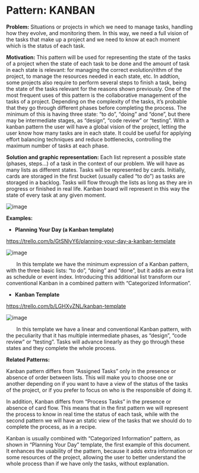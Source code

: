 # Pattern: KANBAN

**Problem:** Situations or projects in which we need to manage tasks, handling how they evolve, and monitoring them. In this way, we need a full vision of the tasks that make up a project and we need to know at each moment which is the status of each task.

**Motivation:** This pattern will be used for representing the state of the tasks of a project when the state of each task to be done and the amount of task in each state is relevant: for managing the correct evolution/rithm of the project, to manage the resources needed in each state, etc. In addtion, some projects also require to perform several steps to finish a task, being the state of the tasks relevant for the reasons shown previously. One of the most frequent uses of this pattern is the collaborative management of the tasks of a project. Depending on the complexity of the tasks, it’s probable that they go through different phases before completing the process. The minimum of this is having three state: “to do”, “doing” and “done”, but there may be intermediate stages, as “design”, “code review” or “testing”.  With a kanban pattern the user will have a global vision of the project, letting the user know how many tasks are in each state. It could be useful for applying effort balancing techniques and reduce bottlenecks, controlling the maximum number of tasks at each phase. 

**Solution and graphic representation:** Each list represent a possible state (phases, steps...) of a task in the context of our problem. We will have as many lists as different states. Tasks will be represented by cards. Initially, cards are storaged in the first bucket (usually called “to do”) as tasks are storaged in a backlog. Tasks will flow through the lists as long as they are in progress or finished in real life. Kanban board will represent in this way the state of every task at any given moment. 

![image](https://user-images.githubusercontent.com/47741431/110809038-da053380-8284-11eb-9552-5b454d391f3e.png)

**Examples:**

- **Planning Your Day (a Kanban template)**

https://trello.com/b/GtSNlyY6/planning-your-day-a-kanban-template

  ![image](https://user-images.githubusercontent.com/47741431/110635413-59becf80-81ab-11eb-998e-40b6c8b11062.png)
  
&nbsp;&nbsp;&nbsp;&nbsp;&nbsp;&nbsp; In this template we have the minimum expression of a Kanban pattern, with the three basic lists: “to do”, “doing” and “done”, but it adds an extra list as schedule or event index. Introducing this additional list transform our conventional Kanban in a combined pattern with “Categorized Information”.

- **Kanban Template**

https://trello.com/b/LGHXvZNL/kanban-template

 ![image](https://user-images.githubusercontent.com/47741431/110635377-50356780-81ab-11eb-9697-cfddfb6e70b0.png)
 
&nbsp;&nbsp;&nbsp;&nbsp;&nbsp;&nbsp; In this template we have a linear and conventional Kanban pattern, with the peculiarity that it has multiple intermediate phases, as “design”, “code review” or “testing”. Tasks will advance linearly as they go through these states and they complete the whole process.

**Related Patterns:**

Kanban pattern differs from “Assigned Tasks” only in the presence or absence of order between lists. This will make you to choose one or another depending on if you want to have a view of the status of the tasks of the project, or if you prefer to focus on who is the responsible of doing it.

In addition, Kanban differs from “Process Tasks” in the presence or absence of card flow. This means that in the first pattern we will represent the process to know in real time the status of each task, while with the second pattern we will have an static view of the tasks that we should do to complete the process, as in a recipe.

Kanban is usually combined with “Categorized Information” pattern, as shown in “Planning Your Day” template, the first example of this document. It enhances the usability of the pattern, because it adds extra information or some resources of the project, allowing the user to better understand the whole process than if we have only the tasks, without explanation.
